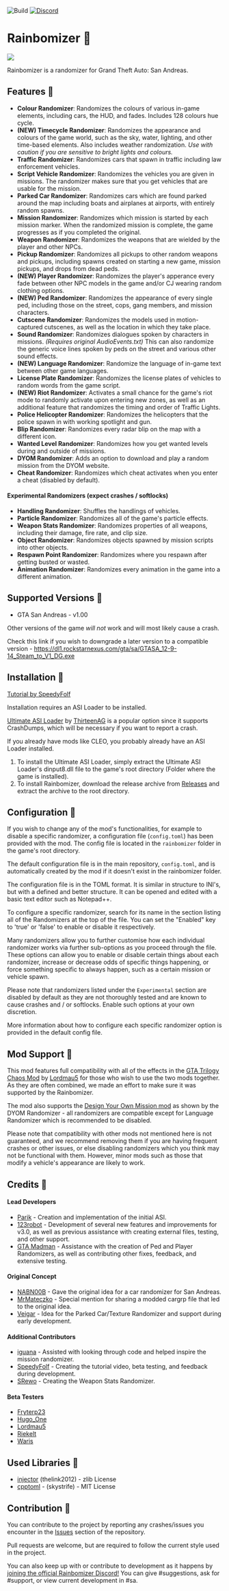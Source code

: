 ![Build](https://github.com/Parik27/Rainbomizer/workflows/Build/badge.svg)
[![Discord](https://img.shields.io/discord/681996979974570066.svg?label=&logo=discord&logoColor=ffffff&color=7389D8&labelColor=6A7EC2)](https://discord.gg/BYVBQw7)
# Rainbomizer 🌈

<img src="https://media.discordapp.net/attachments/419957309192536066/602097860292509718/spinning.gif">

Rainbomizer is a randomizer for Grand Theft Auto: San Andreas.

## Features 🌈

- **Colour Randomizer**: Randomizes the colours of various in-game elements, including cars, the HUD, and fades. Includes 128 colours hue cycle.
- **(NEW) Timecycle Randomizer**: Randomizes the appearance and colours of the game world, such as the sky, water, lighting, and other time-based elements. Also includes weather randomization. *Use with caution if you are sensitive to bright lights and colours.*
- **Traffic Randomizer**: Randomizes cars that spawn in traffic including law enforcement vehicles.
- **Script Vehicle Randomizer**: Randomizes the vehicles you are given in missions. The randomizer makes sure that you get vehicles that are usable for the mission.
- **Parked Car Randomizer**: Randomizes cars which are found parked around the map including boats and airplanes at airports, with entirely random spawns.
- **Mission Randomizer**: Randomizes which mission is started by each mission marker. When the randomized mission is complete, the game progresses as if you completed the original.
- **Weapon Randomizer**: Randomizes the weapons that are wielded by the player and other NPCs.
- **Pickup Randomizer**: Randomizes all pickups to other random weapons and pickups, including spawns created on starting a new game, mission pickups, and drops from dead peds.
- **(NEW) Player Randomizer**: Randomizes the player's apperance every fade between other NPC models in the game and/or CJ wearing random clothing options.
- **(NEW) Ped Randomizer**: Randomizes the appearance of every single ped, including those on the street, cops, gang members, and mission characters.
- **Cutscene Randomizer**: Randomizes the models used in motion-captured cutscenes, as well as the location in which they take place.
- **Sound Randomizer**: Randomizes dialogues spoken by characters in missions. *(Requires original AudioEvents.txt)* This can also randomize the generic voice lines spoken by peds on the street and various other sound effects.
- **(NEW) Language Randomizer**: Randomize the language of in-game text between other game languages.
- **License Plate Randomizer**: Randomizes the license plates of vehicles to random words from the game script.
- **(NEW) Riot Randomizer**: Activates a small chance for the game's riot mode to randomly activate upon entering new zones, as well as an additional feature that randomizes the timing and order of Traffic Lights.
- **Police Helicopter Randomizer**: Randomizes the helicopters that the police spawn in with working spotlight and gun.
- **Blip Randomizer**: Randomizes every radar blip on the map with a different icon.
- **Wanted Level Randomizer**: Randomizes how you get wanted levels during and outside of missions.
- **DYOM Randomizer**: Adds an option to download and play a random mission from the DYOM website.
- **Cheat Randomizer**: Randomizes which cheat activates when you enter a cheat (disabled by default).

#### Experimental Randomizers (expect crashes / softlocks)

- **Handling Randomizer**: Shuffles the handlings of vehicles.
- **Particle Randomizer**: Randomizes all of the game's particle effects.
- **Weapon Stats Randomizer**: Randomizes properties of all weapons, including their damage, fire rate, and clip size.
- **Object Randomizer**: Randomizes objects spawned by mission scripts into other objects.
- **Respawn Point Randomizer**:  Randomizes where you respawn after getting busted or wasted.
- **Animation Randomizer**:  Randomizes every animation in the game into a different animation.

## Supported Versions 🌈

* GTA San Andreas - v1.00

Other versions of the game *will not* work and will most likely cause a crash.

Check this link if you wish to downgrade a later version to a compatible version - https://dl1.rockstarnexus.com/gta/sa/GTASA_12-9-14_Steam_to_V1_DG.exe

## Installation 🌈

[Tutorial by SpeedyFolf](https://www.youtube.com/watch?v=HRz_zTuctKc)

Installation requires an ASI Loader to be installed.

[Ultimate ASI Loader](https://github.com/ThirteenAG/Ultimate-ASI-Loader) by [ThirteenAG](https://github.com/ThirteenAG) is a popular option since it supports CrashDumps, which will be necessary if you want to report a crash.

If you already have mods like CLEO, you probably already have an ASI Loader installed. 

1. To install the Ultimate ASI Loader, simply extract the Ultimate ASI Loader's dinput8.dll file to the game's root directory (Folder where the game is installed).
2. To install Rainbomizer, download the release archive from [Releases](https://github.com/Parik27/Rainbomizer/releases) and extract the archive to the root directory.

## Configuration 🌈

If you wish to change any of the mod's functionalities, for example to disable a specific randomizer, a configuration file (`config.toml`) has been provided with the mod. The config file is located in the `rainbomizer` folder in the game's root directory.

The default configuration file is in the main repository, `config.toml`, and is automatically created by the mod if it doesn't exist in the rainbomizer folder.

The configuration file is in the TOML format. It is similar in structure to INI's, but with a defined and better structure. It can be opened and edited with a basic text editor such as Notepad++.

To configure a specific randomizer, search for its name in the section listing all of the Randomizers at the top of the file. You can set the "Enabled" key to 'true' or 'false' to enable or disable it respectively.

Many randomizers allow you to further customise how each individual randomizer works via further sub-options as you proceed through the file. These options can allow you to enable or disable certain things about each randomizer, increase or decrease odds of specific things happening, or force something specific to always happen, such as a certain mission or vehicle spawn.

Please note that randomizers listed under the `Experimental` section are disabled by default as they are not thoroughly tested and are known to cause crashes and / or softlocks. Enable such options at your own discretion.

More information about how to configure each specific randomizer option is provided in the default config file.

## Mod Support 🌈

This mod features full compatibility with all of the effects in the [GTA Trilogy Chaos Mod](https://github.com/gta-chaos-mod/Trilogy-ASI-Script) by [Lordmau5](https://github.com/Lordmau5) for those who wish to use the two mods together. As they are often combined, we made an effort to make sure it was supported by the Rainbomizer.

The mod also supports the [Design Your Own Mission mod](https://www.gtagarage.com/mods/show.php?id=5038) as shown by the DYOM Randomizer - all randomizers are compatible except for Language Randomizer which is recommended to be disabled.

Please note that compatibility with other mods not mentioned here is not guaranteed, and we recommend removing them if you are having frequent crashes or other issues, or else disabling randomizers which you think may not be functional with them. However, minor mods such as those that modify a vehicle's appearance are likely to work.

## Credits 🌈

#### Lead Developers

- [Parik](https://github.com/Parik27) - Creation and implementation of the initial ASI.
- [123robot](https://www.twitch.tv/123robot) - Development of several new features and improvements for v3.0, as well as previous assistance with creating external files, testing, and other support.
- [GTA Madman](https://github.com/GTAMadman) - Assistance with the creation of Ped and Player Randomizers, as well as contributing other fixes, feedback, and extensive testing.

#### Original Concept

- [NABN00B](https://www.twitch.tv/nabn00b) - Gave the original idea for a car randomizer for San Andreas.
- [MrMateczko](https://www.twitch.tv/mrmateczko_) - Special mention for sharing a modded cargrp file that led to the original idea.
- [Veigar](https://gtaforums.com/profile/685882-veigar) - Idea for the Parked Car/Texture Randomizer and support during early development.

#### Additional Contributors

- [iguana](https://www.twitch.tv/iguana_) - Assisted with looking through code and helped inspire the mission randomizer.
- [SpeedyFolf](https://www.twitch.tv/speedyfolf) - Creating the tutorial video, beta testing, and feedback during development.
- [SRewo](https://github.com/SRewo) - Creating the Weapon Stats Randomizer.

#### Beta Testers

- [Fryterp23](https://www.twitch.tv/fryterp23)
- [Hugo_One](https://www.twitch.tv/hugo_one)
- [Lordmau5](https://www.twitch.tv/lordmau5)
- [Riekelt](https://www.twitch.tv/riekelt)
- [Waris](https://www.twitch.tv/wariscoach)

## Used Libraries 🌈

- [injector](https://github.com/thelink2012/injector) (thelink2012) - zlib License
- [cpptoml](https://github.com/skystrife/cpptoml) - (skystrife) - MIT License

## Contribution 🌈

You can contribute to the project by reporting any crashes/issues you encounter in the [Issues](https://github.com/Parik27/Rainbomizer/issues) section of the repository.

Pull requests are welcome, but are required to follow the current style used in the project.

You can also keep up with or contribute to development as it happens by [joining the official Rainbomizer Discord!](https://discord.gg/BYVBQw7) You can give #suggestions, ask for #support, or view current development in #sa.